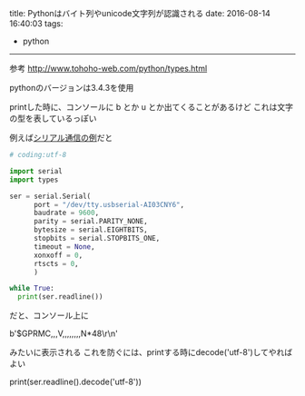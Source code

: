 title: Pythonはバイト列やunicode文字列が認識される
date: 2016-08-14 16:40:03
tags:
- python
---


参考
http://www.tohoho-web.com/python/types.html

pythonのバージョンは3.4.3を使用

printした時に、コンソールに b とか u とか出てくることがあるけど
これは文字の型を表しているっぽい

例えば[シリアル通信の例](http://yoheikoga.github.io/2016/08/14/serial-communication-by-python/)だと


```python
# coding:utf-8

import serial
import types

ser = serial.Serial(
      port = "/dev/tty.usbserial-AI03CNY6",
      baudrate = 9600,
      parity = serial.PARITY_NONE,
      bytesize = serial.EIGHTBITS,
      stopbits = serial.STOPBITS_ONE,
      timeout = None,
      xonxoff = 0,
      rtscts = 0,
      )

while True:
  print(ser.readline())
```

だと、コンソール上に

b'$GPRMC,,,V,,,,,,,,N*48\r\n'

みたいに表示される
これを防ぐには、printする時にdecode('utf-8')してやればよい

print(ser.readline().decode('utf-8'))

